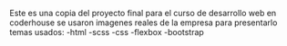Este es una copia del proyecto final para el curso de desarrollo web en coderhouse 
se usaron imagenes reales de la empresa para presentarlo
temas usados:
-html
-scss
-css
-flexbox
-bootstrap
